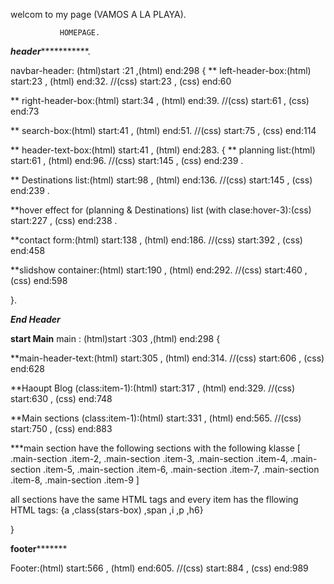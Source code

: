 welcom to my page (VAMOS A LA PLAYA).
               
               HOMEPAGE.

*********header********************.

navbar-header: (html)start :21 ,(html) end:298 {
** left-header-box:(html) start:23 , (html) end:32. //(css) start:23 , (css) end:60

** right-header-box:(html) start:34 , (html) end:39. //(css) start:61 , (css) end:73

** search-box:(html) start:41 , (html) end:51. //(css) start:75 , (css) end:114

** header-text-box:(html) start:41 , (html) end:283. {
** planning list:(html) start:61 , (html) end:96. //(css) start:145 , (css) end:239 .

** Destinations list:(html) start:98 , (html) end:136. //(css) start:145 , (css) end:239 .

**hover effect for (planning & Destinations) list (with clase:hover-3):(css) start:227 , (css) end:238 .

**contact form:(html) start:138 , (html) end:186. //(css) start:392 , (css) end:458

**slidshow container:(html) start:190 , (html) end:292. //(css) start:460 , (css) end:598

}.

***End Header***

********start Main********
main : (html)start :303 ,(html) end:298 {

**main-header-text:(html) start:305 , (html) end:314. //(css) start:606 , (css) end:628

**Haoupt Blog (class:item-1):(html) start:317 , (html) end:329. //(css) start:630 , (css) end:748

**Main sections (class:item-1):(html) start:331 , (html) end:565. //(css) start:750 , (css) end:883

***main section have the following sections with the following klasse [
  .main-section .item-2,
  .main-section .item-3,
  .main-section .item-4,
  .main-section .item-5,
  .main-section .item-6,
  .main-section .item-7,
  .main-section .item-8,
  .main-section .item-9   ]
  
  all sections have the same HTML tags and every item has the fllowing HTML tags: {a ,class(stars-box) ,span ,i ,p ,h6}
  
}

********footer***************

Footer:(html) start:566 , (html) end:605. //(css) start:884 , (css) end:989
